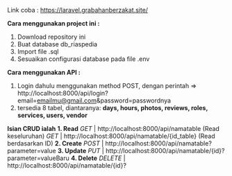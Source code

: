 Link coba : https://laravel.grabahanberzakat.site/

**Cara menggunakan project ini :**
1. Download repository ini
2. Buat database db_riaspedia
3. Import file .sql
4. Sesuaikan configurasi database pada file .env

**Cara menggunakan API :**
1. Login dahulu menggunakan method POST, dengan perintah => http://localhost:8000/api/login?email=emailmu@gmail.com&password=passwordnya
2. tersedia 8 tabel, diantaranya: **days, hours, photos, reviews, roles, services, users, vendor**

**Isian CRUD ialah**
   **1. Read**
      _GET_    | http://localhost:8000/api/namatable (Read keseluruhan)
      _GET_    | http://localhost:8000/api/namatable/{id_table} (Read berdasarkan ID)
   **2. Create**
      _POST_   | http://localhost:8000/api/namatable?parameter=value
   **3. Update**
      _PUT_    | http://localhost:8000/api/namatable/{id}?parameter=valueBaru
   **4. Delete**
      _DELETE_ | http://localhost:8000/api/namatable/{id}?

